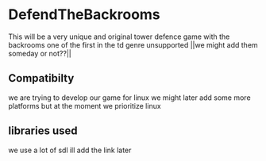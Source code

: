 # DefendTheBackrooms
This will be a very unique and original tower defence game with the backrooms one of the first in the td genre unsupported
||we might add them someday or not??||
## Compatibilty
we are trying to develop our game for linux we might later add some more platforms but at the moment we prioritize linux

## libraries used 
we use a lot of sdl ill add the link later 

